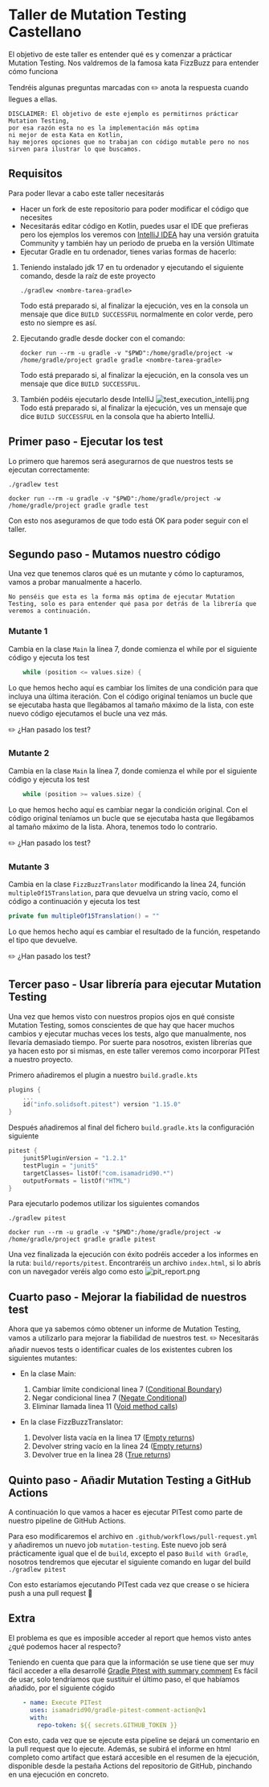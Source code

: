 # Taller de Mutation Testing Castellano

El objetivo de este taller es entender qué es y comenzar a prácticar Mutation Testing.
Nos valdremos de la famosa kata FizzBuzz para entender cómo funciona

Tendréis algunas preguntas marcadas con ✏️ anota la respuesta cuando llegues a ellas.

```
DISCLAIMER: El objetivo de este ejemplo es permitirnos prácticar Mutation Testing,
por esa razón esta no es la implementación más optima
ni mejor de esta Kata en Kotlin, 
hay mejores opciones que no trabajan con código mutable pero no nos sirven para ilustrar lo que buscamos.
```

## Requisitos
Para poder llevar a cabo este taller necesitarás
* Hacer un fork de este repositorio para poder modificar el código que necesites
* Necesitarás editar código en Kotlin, puedes usar el IDE que prefieras pero los ejemplos los veremos con
  [IntelliJ IDEA](https://www.jetbrains.com/es-es/idea/download/) hay una versión gratuita Community y también hay un periodo
  de prueba en la versión Ultimate
* Ejecutar Gradle en tu ordenador, tienes varias formas de hacerlo:

1. Teniendo instalado jdk 17 en tu ordenador y ejecutando el siguiente comando, desde la raíz de este proyecto
   ```shell
   ./gradlew <nombre-tarea-gradle>
   ```
   Todo está preparado si, al finalizar la ejecución, ves en la consola un mensaje que dice `BUILD SUCCESSFUL` normalmente en color verde, pero esto no siempre es así.

2. Ejecutando gradle desde docker con el comando:
   ```shell
   docker run --rm -u gradle -v "$PWD":/home/gradle/project -w /home/gradle/project gradle gradle <nombre-tarea-gradle>
   ```
   Todo está preparado si, al finalizar la ejecución, en la consola ves un mensaje que dice `BUILD SUCCESSFUL`.

3. También podéis ejecutarlo desde IntelliJ ![test_execution_intellij.png](test_execution_intellij.png)
Todo está preparado si, al finalizar la ejecución, ves un mensaje que dice `BUILD SUCCESSFUL` en la consola que ha abierto IntelliJ.


## Primer paso - Ejecutar los test

Lo primero que haremos será asegurarnos de que nuestros tests se ejecutan correctamente:
```shell
./gradlew test
```
```shell
docker run --rm -u gradle -v "$PWD":/home/gradle/project -w /home/gradle/project gradle gradle test
```

Con esto nos aseguramos de que todo está OK para poder seguir con el taller.

## Segundo paso - Mutamos nuestro código

Una vez que tenemos claros qué es un mutante y cómo lo capturamos, vamos a probar manualmente a hacerlo.

```
No penséis que esta es la forma más optima de ejecutar Mutation Testing, solo es para entender qué pasa por detrás de la librería que veremos a continuación.
```

### Mutante 1

Cambia en la clase `Main` la línea 7, donde comienza el while por el siguiente código y ejecuta los test
```kotlin
    while (position <= values.size) {
```
Lo que hemos hecho aquí es cambiar los límites de una condición para que incluya una última iteración.
Con el código original teníamos un bucle que se ejecutaba hasta que llegábamos al tamaño máximo de la lista, 
con este nuevo código ejecutamos el bucle una vez más.

✏️ ¿Han pasado los test? 

### Mutante 2

Cambia en la clase `Main` la línea 7, donde comienza el while por el siguiente código y ejecuta los test
```kotlin
    while (position >= values.size) {
```
Lo que hemos hecho aquí es cambiar negar la condición original.
Con el código original teníamos un bucle que se ejecutaba hasta que llegábamos al tamaño máximo de la lista. Ahora,
tenemos todo lo contrario.

✏️ ¿Han pasado los test? 

### Mutante 3

Cambia en la clase `FizzBuzzTranslator` modificando la línea 24, función `multipleOf15Translation`, para que devuelva un string vacío, como el código a continuación y ejecuta los test

```kotlin
private fun multipleOf15Translation() = ""
```

Lo que hemos hecho aquí es cambiar el resultado de la función, respetando el tipo que devuelve.

✏️ ¿Han pasado los test? 

## Tercer paso - Usar librería para ejecutar Mutation Testing

Una vez que hemos visto con nuestros propios ojos en qué consiste Mutation Testing, somos conscientes de que hay que hacer muchos cambios y 
ejecutar muchas veces los tests, algo que manualmente, nos llevaría demasiado tiempo. Por suerte para nosotros, existen librerías que ya hacen 
esto por si mismas, en este taller veremos como incorporar PITest a nuestro proyecto.

Primero añadiremos el plugin a nuestro `build.gradle.kts`
```kotlin
plugins {
    ...
    id("info.solidsoft.pitest") version "1.15.0"
}
```
Después añadiremos al final del fichero `build.gradle.kts` la configuración siguiente

```kotlin
pitest {
    junit5PluginVersion = "1.2.1"
    testPlugin = "junit5"
    targetClasses= listOf("com.isamadrid90.*")
    outputFormats = listOf("HTML")
}
```

Para ejecutarlo podemos utilizar los siguientes comandos

```shell
./gradlew pitest
```

```shell
docker run --rm -u gradle -v "$PWD":/home/gradle/project -w /home/gradle/project gradle gradle pitest
```

Una vez finalizada la ejecución con éxito podréis acceder a los informes en la ruta: `build/reports/pitest`.
Encontraréis un archivo `index.html`, si lo abrís con un navegador veréis algo como esto
![pit_report.png](pit_report.png)

## Cuarto paso - Mejorar la fiabilidad de nuestros test

Ahora que ya sabemos cómo obtener un informe de Mutation Testing, vamos a utilizarlo para mejorar la fiabilidad de nuestros test.
✏️ Necesitarás añadir nuevos tests o identificar cuales de los existentes cubren los siguientes mutantes:

* En la clase Main:
  1. Cambiar límite condicional linea 7 ([Conditional Boundary](https://pitest.org/quickstart/mutators/#CONDITIONALS_BOUNDARY))
  2. Negar condicional linea 7 ([Negate Conditional](https://pitest.org/quickstart/mutators/#NEGATE_CONDITIONALS))
  3. Eliminar llamada linea 11 ([Void method calls](https://pitest.org/quickstart/mutators/#VOID_METHOD_CALLS))
  
* En la clase FizzBuzzTranslator:
  1. Devolver lista vacía en la linea 17 ([Empty returns](https://pitest.org/quickstart/mutators/#EMPTY_RETURNS))
  2. Devolver string vacío en la linea 24 ([Empty returns](https://pitest.org/quickstart/mutators/#EMPTY_RETURNS))
  3. Devolver true en la linea 28 ([True returns](https://pitest.org/quickstart/mutators/#TRUE_RETURNS))

## Quinto paso - Añadir Mutation Testing a GitHub Actions

A continuación lo que vamos a hacer es ejecutar PITest como parte de nuestro pipeline de GitHub Actions. 

Para eso modificaremos el archivo en `.github/workflows/pull-request.yml` y añadiremos un nuevo job `mutation-testing`.
Este nuevo job será prácticamente igual que el de `build`, excepto el paso `Build with Gradle`, nosotros tendremos que 
ejecutar el siguiente comando en lugar del build `./gradlew pitest`

Con esto estaríamos ejecutando PITest cada vez que crease o se hiciera push a una pull request 🎉

## Extra

El problema es que es imposible acceder al report que hemos visto antes ¿qué podemos hacer al respecto?

Teniendo en cuenta que para que la información se use tiene que ser muy fácil acceder a ella desarrollé [Gradle Pitest with summary comment](https://github.com/marketplace/actions/gradle-pitest-with-summary-comment)
Es fácil de usar, solo tendríamos que sustituir el último paso, el que habíamos añadido, por el siguiente cógido

```yaml
    - name: Execute PITest
      uses: isamadrid90/gradle-pitest-comment-action@v1
      with:
        repo-token: ${{ secrets.GITHUB_TOKEN }}
```
Con esto, cada vez que se ejecute esta pipeline se dejará un comentario en la pull request que lo ejecute. Además,
se subirá el informe en html completo como artifact que estará accesible en el resumen de la ejecución,
disponible desde la pestaña Actions del repositorio de GitHub, pinchando en una ejecución en concreto.

